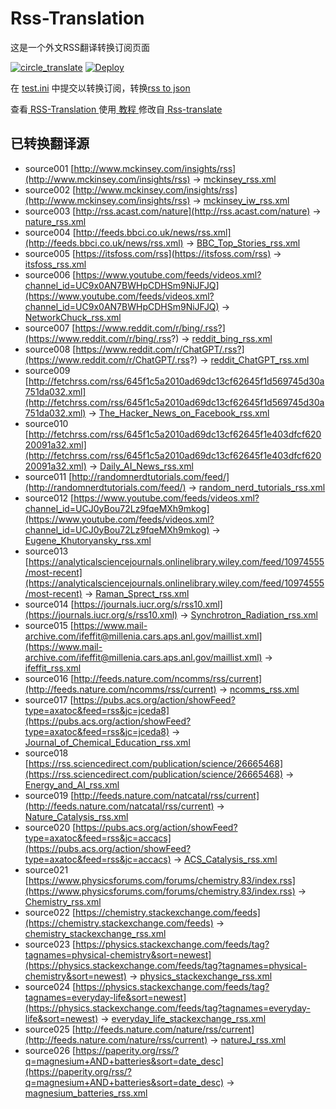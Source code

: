# Rss-Translation

这是一个外文RSS翻译转换订阅页面 

[![circle_translate](https://github.com/linqyuan/Rss-Translation/actions/workflows/circle_translate.yml/badge.svg)](https://github.com/linqyuan/Rss-Translation/actions/workflows/circle_translate.yml)
[![Deploy](https://github.com/linqyuan/Rss-Translation/actions/workflows/jekyll-gh-pages.yml/badge.svg)](https://github.com/linqyuan/Rss-Translation/actions/workflows/jekyll-gh-pages.yml)

在 [test.ini](https://github.com/linqyuan/Rss-Translation/blob/main/test.ini) 中提交以转换订阅，转换[rss to json](https://rss2json.com/)

查看[ RSS-Translation ](https://linqyuan.github.io/RSS-Translation)使用[ 教程 ](https://www.tjsky.net/tutorial/644)修改自[ Rss-translate ](https://github.com/rcy1314/Rss-Translation/)

## 已转换翻译源

 - source001 [http://www.mckinsey.com/insights/rss](http://www.mckinsey.com/insights/rss) -> [mckinsey_rss.xml](rss/mckinsey_rss.xml)
 - source002 [http://www.mckinsey.com/insights/rss](http://www.mckinsey.com/insights/rss) -> [mckinsey_iw_rss.xml](rss/mckinsey_iw_rss.xml)
 - source003 [http://rss.acast.com/nature](http://rss.acast.com/nature) -> [nature_rss.xml](rss/nature_rss.xml)
 - source004 [http://feeds.bbci.co.uk/news/rss.xml](http://feeds.bbci.co.uk/news/rss.xml) -> [BBC_Top_Stories_rss.xml](rss/BBC_Top_Stories_rss.xml)
 - source005 [https://itsfoss.com/rss](https://itsfoss.com/rss) -> [itsfoss_rss.xml](rss/itsfoss_rss.xml)
 - source006 [https://www.youtube.com/feeds/videos.xml?channel_id=UC9x0AN7BWHpCDHSm9NiJFJQ](https://www.youtube.com/feeds/videos.xml?channel_id=UC9x0AN7BWHpCDHSm9NiJFJQ) -> [NetworkChuck_rss.xml](rss/NetworkChuck_rss.xml)
 - source007 [https://www.reddit.com/r/bing/.rss?](https://www.reddit.com/r/bing/.rss?) -> [reddit_bing_rss.xml](rss/reddit_bing_rss.xml)
 - source008 [https://www.reddit.com/r/ChatGPT/.rss?](https://www.reddit.com/r/ChatGPT/.rss?) -> [reddit_ChatGPT_rss.xml](rss/reddit_ChatGPT_rss.xml)
 - source009 [http://fetchrss.com/rss/645f1c5a2010ad69dc13cf62645f1d569745d30a751da032.xml](http://fetchrss.com/rss/645f1c5a2010ad69dc13cf62645f1d569745d30a751da032.xml) -> [The_Hacker_News_on_Facebook_rss.xml](rss/The_Hacker_News_on_Facebook_rss.xml)
 - source010 [http://fetchrss.com/rss/645f1c5a2010ad69dc13cf62645f1e403dfcf62020091a32.xml](http://fetchrss.com/rss/645f1c5a2010ad69dc13cf62645f1e403dfcf62020091a32.xml) -> [Daily_AI_News_rss.xml](rss/Daily_AI_News_rss.xml)
 - source011 [http://randomnerdtutorials.com/feed/](http://randomnerdtutorials.com/feed/) -> [random_nerd_tutorials_rss.xml](rss/random_nerd_tutorials_rss.xml)
 - source012 [https://www.youtube.com/feeds/videos.xml?channel_id=UCJ0yBou72Lz9fqeMXh9mkog](https://www.youtube.com/feeds/videos.xml?channel_id=UCJ0yBou72Lz9fqeMXh9mkog) -> [Eugene_Khutoryansky_rss.xml](rss/Eugene_Khutoryansky_rss.xml)
 - source013 [https://analyticalsciencejournals.onlinelibrary.wiley.com/feed/10974555/most-recent](https://analyticalsciencejournals.onlinelibrary.wiley.com/feed/10974555/most-recent) -> [Raman_Sprect_rss.xml](rss/Raman_Sprect_rss.xml)
 - source014 [https://journals.iucr.org/s/rss10.xml](https://journals.iucr.org/s/rss10.xml) -> [Synchrotron_Radiation_rss.xml](rss/Synchrotron_Radiation_rss.xml)
 - source015 [https://www.mail-archive.com/ifeffit@millenia.cars.aps.anl.gov/maillist.xml](https://www.mail-archive.com/ifeffit@millenia.cars.aps.anl.gov/maillist.xml) -> [ifeffit_rss.xml](rss/ifeffit_rss.xml)
 - source016 [http://feeds.nature.com/ncomms/rss/current](http://feeds.nature.com/ncomms/rss/current) -> [ncomms_rss.xml](rss/ncomms_rss.xml)
 - source017 [https://pubs.acs.org/action/showFeed?type=axatoc&feed=rss&jc=jceda8](https://pubs.acs.org/action/showFeed?type=axatoc&feed=rss&jc=jceda8) -> [Journal_of_Chemical_Education_rss.xml](rss/Journal_of_Chemical_Education_rss.xml)
 - source018 [https://rss.sciencedirect.com/publication/science/26665468](https://rss.sciencedirect.com/publication/science/26665468) -> [Energy_and_AI_rss.xml](rss/Energy_and_AI_rss.xml)
 - source019 [http://feeds.nature.com/natcatal/rss/current](http://feeds.nature.com/natcatal/rss/current) -> [Nature_Catalysis_rss.xml](rss/Nature_Catalysis_rss.xml)
 - source020 [https://pubs.acs.org/action/showFeed?type=axatoc&feed=rss&jc=accacs](https://pubs.acs.org/action/showFeed?type=axatoc&feed=rss&jc=accacs) -> [ACS_Catalysis_rss.xml](rss/ACS_Catalysis_rss.xml)
 - source021 [https://www.physicsforums.com/forums/chemistry.83/index.rss](https://www.physicsforums.com/forums/chemistry.83/index.rss) -> [Chemistry_rss.xml](rss/Chemistry_rss.xml)
 - source022 [https://chemistry.stackexchange.com/feeds](https://chemistry.stackexchange.com/feeds) -> [chemistry_stackexchange_rss.xml](rss/chemistry_stackexchange_rss.xml)
 - source023 [https://physics.stackexchange.com/feeds/tag?tagnames=physical-chemistry&sort=newest](https://physics.stackexchange.com/feeds/tag?tagnames=physical-chemistry&sort=newest) -> [physics_stackexchange_rss.xml](rss/physics_stackexchange_rss.xml)
 - source024 [https://physics.stackexchange.com/feeds/tag?tagnames=everyday-life&sort=newest](https://physics.stackexchange.com/feeds/tag?tagnames=everyday-life&sort=newest) -> [everyday_life_stackexchange_rss.xml](rss/everyday_life_stackexchange_rss.xml)
 - source025 [http://feeds.nature.com/nature/rss/current](http://feeds.nature.com/nature/rss/current) -> [natureJ_rss.xml](rss/natureJ_rss.xml)
 - source026 [https://paperity.org/rss/?q=magnesium+AND+batteries&sort=date_desc](https://paperity.org/rss/?q=magnesium+AND+batteries&sort=date_desc) -> [magnesium_batteries_rss.xml](rss/magnesium_batteries_rss.xml)
